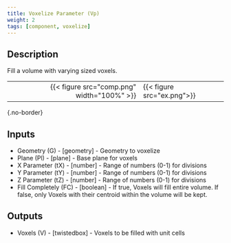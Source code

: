 ```yaml
---
title: Voxelize Parameter (Vp)
weight: 2
tags: [component, voxelize]
---
```


## Description

Fill a volume with varying sized voxels.

| | |
| ---: | :--- |
|{{< figure src="comp.png" width="100%" >}} |{{< figure src="ex.png">}} |
{.no-border}

## Inputs

- Geometry (G) - [geometry] - Geometry to voxelize
- Plane (Pl) - [plane] - Base plane for voxels
- X Parameter (tX) - [number] - Range of numbers (0-1) for divisions
- Y Parameter (tY) - [number] - Range of numbers (0-1) for divisions
- Z Parameter (tZ) - [number] - Range of numbers (0-1) for divisions
- Fill Completely (FC) - [boolean] - If true, Voxels will fill entire volume. If false, only Voxels with their centroid within the volume will be kept.

## Outputs

- Voxels (V) - [twistedbox] - Voxels to be filled with unit cells